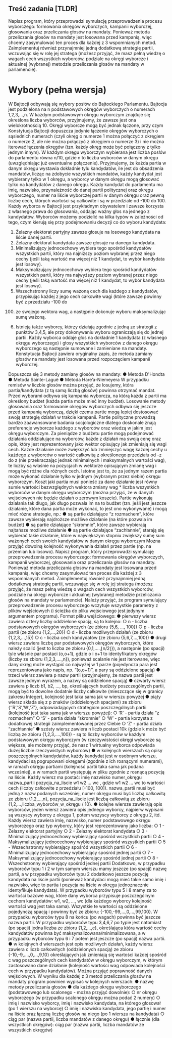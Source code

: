 ## Treść zadania [TLDR]

Napisz program, który przeprowadzi symulację przeprowadzenia procesu wyborczego:
formowania okręgów wyborczych, kampanii wyborczej, głosowania oraz przeliczania głosów
na mandaty. Ponieważ metoda przeliczania głosów na mandaty jest losowana przed
kampanią, więc chcemy zasymulować ten proces dla każdej z 3 wspomnianych metod.
Zaimplementuj również przynajmniej jedną dodatkową strategię partii, wczuwając się w rolę
jej stratega (możesz przyjąć, że masz pełną wiedzę o wagach cech wszystkich wyborców,
podziale na okręgi wyborcze i aktualnej (wybranej) metodzie przeliczania głosów na
mandaty w parlamencie).

# Wybory (pełna wersja)
W Bajtocji odbywają się wybory posłów do Bajtockiego Parlamentu. Bajtocja jest podzielona
na n podstawowych okręgów wyborczych o numerach 1,2,3,...,n. W każdym podstawowym
okręgu wyborczym znajduje się określona liczba wyborców, przyjmujemy, że zawsze jest
ona wielokrotnością 10. Okręgi wyborcze mogą być jednak łączone, przy czym Konstytucja
Bajtocji dopuszcza jedynie łączenie okręgów wyborczych o sąsiednich numerach (czyli
okręg o numerze 1 można połączyć z okręgiem o numerze 2, ale nie można połączyć z
okręgiem o numerze 3) i nie można iterować łączenia okręgów (tzn. każdy okręg może być
połączony z tylko jednym innym). W każdym okręgu wyborczym wybierana jest liczba
posłów do parlamentu równa n/10, gdzie n to liczba wyborców w danym okręgu
(uwzględniając już ewentualne połączenie). Przyjmujemy, że każda partia w danym okręgu
wystawia dokładnie tylu kandydatów, ile jest do obsadzenia mandatów, licząc na zdobycie
wszystkich mandatów, każdy kandydat jest wybierany tylko w 1 okręgu, a wyborcy w danym
okręgu mogą głosować tylko na kandydatów z danego okręgu.
Każdy kandydat do parlamentu ma imię, nazwisko, przynależność do danej partii politycznej
oraz okręgu wyborczego, numer na liście wyborczej partii w danym okręgu oraz pewną
liczbę cech, których wartości są całkowite i są w przedziale od -100 do 100.
Każdy wyborca w Bajtocji jest przykładnym obywatelem i zawsze korzysta z własnego prawa
do głosowania, oddając ważny głos na jednego z kandydatów. Wyborców możemy podzielić
na kilka typów w zależności od tego, czym kierują się przy podejmowaniu decyzji co do
wyboru kandydata:
1. Żelazny elektorat partyjny zawsze głosuje na losowego kandydata na liście danej
partii.
2. Żelazny elektorat kandydata zawsze głosuje na danego kandydata.
3. Minimalizujący jednocechowy wybiera tego spośród kandydatów wszystkich partii,
który ma najniższy poziom wybranej przez niego cechy (jeśli taką wartość ma więcej
niż 1 kandydat, to wybór kandydata jest losowy).
4. Maksymalizujący jednocechowy wybiera tego spośród kandydatów wszystkich partii,
który ma najwyższy poziom wybranej przez niego cechy (jeśli taką wartość ma więcej
niż 1 kandydat, to wybór kandydata jest losowy).
5. Wszechstronny liczy sumę ważoną cech dla każdego z kandydatów, przypisując
każdej z jego cech całkowite wagi (które zawsze powinny być z przedziału -100 do
100) ze swojego wektora wag, a następnie dokonuje wyboru maksymalizując sumę
ważoną.
6. Istnieją także wyborcy, którzy działają zgodnie z jedną ze strategii z punktów 3,4,5,
ale przy dokonywaniu wyboru ograniczają się do jednej partii.
Każdy wyborca oddaje głos na dokładnie 1 kandydata (z własnego okręgu wyborczego) i
głosy wszystkich wyborców z danego okręgu wyborczego są następnie sumowane i
zamieniane na mandaty. Konstytucja Bajtocji zawiera oryginalny zapis, że metoda zamiany
głosów na mandaty jest losowana przed rozpoczęciem kampanii wyborczej.

Dopuszcza się
3 metody zamiany głosów na mandaty:
● Metoda D'Hondta
● Metoda Sainte-Laguë
● Metoda Hare’a-Niemeyera
W przypadku remisów w liczbie głosów można przyjąć, że losujemy, która partia/kandydata
(z tą samą liczbą głosów) powinna otrzymać mandat.
Przed wyborami odbywa się kampania wyborcza, na którą każda z partii ma określony
budżet (każda partia może mieć inny budżet). Losowanie metody głosowania oraz
formowanie okręgów wyborczych odbywa się jeszcze przed kampanią wyborczą, dzięki
czemu partie mogą lepiej dostosować swoją strategię działań w trakcie kampanii. Partie
polityczne prowadzą bardzo zaawansowane badania socjologiczne dlatego doskonale znają
preferencje wyborcze każdego z wyborców oraz wiedzą w jakim jest okręgu wyborczym. Za
pieniądze z budżetu partie mogą podejmować działania oddziałujące na wyborców, każde z
działań ma swoją cenę oraz opis, który jest reprezentowany jako wektor opisujący jak
zmieniają się wagi cech. Każde działanie może zwiększyć lub zmniejszyć wagę każdej
cechy u każdego z wyborców o wartość całkowitą z określonego przedziału od -z do z (nie
przekraczając jednak minimalnych i maksymalnych wartości wag), te liczby są właśnie na
pozycjach w wektorze opisującym zmianę wag i mogą być różne dla różnych cech. Istotne
jest to, że za jednym razem partia może wykonać działanie tylko w jednym (wybranym przez
siebie) okręgu wyborczym. Koszt jaki partia musi ponieść za dane działanie jest równy sumie
wartości bezwzględnych wektora zmiany wag * liczba wszystkich wyborców w danym okręgu
wyborczym (można przyjąć, że w danych wejściowych nie będzie działań o zerowym
koszcie). Partie wykonują działania tak długo, jak długo pozwala im na to budżet (tzn. jeśli
jest jeszcze działanie, które dana partia może wykonać, to jest ono wykonywane) i mogą
mieć różne strategie, np.:
● są partie działające “z rozmachem”, które zawsze wybierają najdroższe możliwe
działanie (na które pozwala im budżet)
● są partie działające “skromnie”, które zawsze wybierają najtańsze możliwe działanie
● są partie działające “zachłannie”, starają się wybierać takie działanie, które w
największym stopniu zwiększy sumę sum ważonych cech swoich kandydatów w
danym okręgu wyborczym
Można przyjąć dowolną kolejność wykonywania działań przez partie (np. na przemian lub
losowo).
Napisz program, który przeprowadzi symulację przeprowadzenia procesu wyborczego:
formowania okręgów wyborczych, kampanii wyborczej, głosowania oraz przeliczania głosów
na mandaty. Ponieważ metoda przeliczania głosów na mandaty jest losowana przed
kampanią, więc chcemy zasymulować ten proces dla każdej z 3 wspomnianych metod.
Zaimplementuj również przynajmniej jedną dodatkową strategię partii, wczuwając się w rolę
jej stratega (możesz przyjąć, że masz pełną wiedzę o wagach cech wszystkich wyborców,
podziale na okręgi wyborcze i aktualnej (wybranej) metodzie przeliczania głosów na
mandaty w parlamencie).
Należy przyjąć, że program symulujący przeprowadzenie procesu wyborczego wczytuje
wszystkie parametry z plików wejściowych (i ścieżka do pliku wejściowego jest jedynym
argumentem programu). Format pliku wejściowego:
● pierwszy wiersz zawiera cztery liczby oddzielone spacją, są to kolejno:
○ n - liczba podstawowych okręgów wyborczych (ze zbioru {5,6, …, 100})
○ p - liczba partii (ze zbioru {1,2,...,20})
○ d - liczba możliwych działań (ze zbioru {1,2,3,...,15})
○ c - liczba cech kandydatów (ze zbioru {5,6,7,...,100})
● drugi wiersz zawiera liczbę par podstawowych okręgów wyborczych, które należy
scalić (jest to liczba ze zbioru {0,1,....,⌊n/2⌋}), a następnie (po spacji) tyle właśnie par
postaci (o,o+1), gdzie o i o+1 to identyfikatory okręgów (liczby ze zbioru {1,2,3,....,n}),
ponieważ scalanie nie jest iterowane, więc dany okręg może wystąpić co najwyżej w
1 parze (pojedyncza para jest reprezentowana jako napis, np. “(o,o+1)”, a pary są
oddzielone spacją)
● trzeci wiersz zawiera p nazw partii (przyjmujemy, że nazwa partii jest zawsze jednym
wyrazem, a nazwy są oddzielone spacją)
● czwarty wiersz zawiera p liczb b1, b2, …, bp, określających budżety poszczególnych
partii, mogą być to dowolne dodatnie liczby całkowite (mieszczące się w granicy
zakresu Integer), kolejność jest taka sama jak w wierszu powyżej
● piąty wiersz składa się z p znaków (oddzielonych spacjami) ze zbioru {‘’R’,’S’,’W’,’Z’},
odpowiadających strategiom poszczególnych partii (kolejność jest taka sama jak w
wierszu powyżej):
○ ‘R’ - partia działa “z rozmachem”
○ ‘S’ - partia działa “skromnie”
○ ‘W’ - partia korzysta z dodatkowej strategii zaimplementowanej przez Ciebie
○ ‘Z’ - partia działa “zachłannie”
● szósty wiersz zawiera n liczb postaci 10k (gdzie k może być liczbą ze zbioru
{1,2,3,....,100}) - są to liczby wyborców w każdym podstawowym okręgu wyborczym
(w rzeczywistości okręgi wyborcze są większe, ale możemy przyjąć, że nasz 1
wirtualny wyborca odpowiada dużej liczbie rzeczywistych wyborców)
● w kolejnych wierszach są opisy poszczególnych kandydatów, każdy kandydat jest w
osobnym wierszu, kandydaci są pogrupowani okręgami (zgodnie z ich rosnącymi
numerami), w ramach okręgu partiami (kolejność partii taka sama jak podana
wcześniej), a w ramach partii występują w pliku zgodnie z rosnącą pozycją na liście.
Każdy wiersz ma postać: imię nazwisko numer_okręgu nazwa_partii
pozycja_na_liscie w1 w2 … wc
, gdzie w1 w2 … wc
to wartości cech (liczby całkowite z
przedziału [-100, 100]). nazwa_partii musi być jedną z nazw podanych wcześniej,
numer okręgu musi być liczbą całkowitą ze zbioru {1,2,...,n}, pozycja_na_liscie jest
liczbą całkowitą ze zbioru {1,2,...,liczba_wyborców_w_okręgu / 10}.
● kolejne wiersze zawierają opis wyborców, jeden wiersz zawiera opis jednego
wyborcy, najpierw wypisani są wszyscy wyborcy z okręgu 1, potem wszyscy wyborcy
z okręgu 2, itd. Każdy wiersz zawiera imię, nazwisko, numer podstawowego okręgu
wyborczego oraz typ wyborcy, który jest reprezentowany jako liczba:
○ 1 - Żelazny elektorat partyjny
○ 2 - Żelazny elektorat kandydata
○ 3 - Minimalizujący jednocechowy wybierający spośród wszystkich partii
○ 4 - Maksymalizujący jednocechowy wybierający spośród wszystkich partii
○ 5 - Wszechstronny wybierający spośród wszystkich partii
○ 6 - Minimalizujący jednocechowy wybierający spośród jednej partii
○ 7 - Maksymalizujący jednocechowy wybierający spośród jednej partii
○ 8 - Wszechstronny wybierający spośród jednej partii
Dodatkowo, w przypadku wyborców typu 1 i 2 w tym samym wierszu mamy jeszcze
(po spacji) nazwę partii, a w przypadku wyborców typu 2 dodatkowo jeszcze pozycję
kandydata na liście partii (ponieważ kandydaci mogą mieć takie samo imię i
nazwisko, więc to partia i pozycja na liście w okręgu jednoznacznie identyfikuje
kandydata). W przypadku wyborców typu 5 i 8 mamy za to wartości bazowe wag,
które dany wyborca przypisuje poszczególnym cechom kandydatów: w1, w2, …, wc
(dla każdego wyborcy kolejność wartości wag jest taka sama). Wszystkie te wartości
są oddzielone pojedynczą spacją i powinny być ze zbioru: {-100,-99,…,0,...,99,100}.
W przypadku wyborców typu 8 na końcu (po wagach) powinna być jeszcze nazwa
partii. W przypadku wyborców typu 3,4,6,7 po typie jest natomiast (po spacji) jedna
liczba ze zbioru {1,2,...,c}, określająca która wartość cechy kandydatów powinna być
maksymalizowana/minimalizowana, a w przypadku wyborców typu 6 i 7 potem jest
jeszcze (po spacji) nazwa partii.
● w kolejnych d wierszach jest opis możliwych działań, każdy wiersz zawiera c liczb
całkowitych (oddzielonych spacją) ze zbioru {-10,-9,....,0,...,9,10} określających jak
zmieniają się wartości każdej spośród c wag poszczególnych cech kandydatów w
okręgu wyborczym, w którym zastosowano dane działanie (kolejność wartości wag
odpowiada kolejności cech w przypadku kandydatów).
Można przyjąć poprawność danych wejściowych.
W wyniku dla każdej z 3 metod przeliczania głosów na mandaty program powinien wypisać
w kolejnych wierszach:
● nazwę metody przeliczania głosów
● dla każdego okręgu wyborczego (podstawowego lub scalonego - można przyjąć
dowolnie):
○ nr okręgu wyborczego (w przypadku scalonego okręgu można podać 2
numery)
○ imię i nazwisko wyborcy, imię i nazwisko kandydata, na którego głosował (po
1 wierszu na wyborcę)
○ imię i nazwisko kandydata, jego partię i numer na liście oraz łączną liczbę
głosów na niego (po 1 wierszu na kandydata)
○ ciąg par (nazwa partii, liczba mandatów z danego okręgu)
● łącznie (dla wszystkich okręgów): ciąg par (nazwa partii, liczba mandatów ze
wszystkich okręgów)
